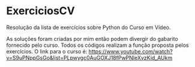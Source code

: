 # ExerciciosCV
Resolução da lista de exercícios sobre Python do Curso em Vídeo.

As soluções foram criadas por mim então podem divergir do gabarito fornecido pelo curso. Todos os códigos realizam a função proposta pelos exercícios.
O link para o curso é: 
https://www.youtube.com/watch?v=S9uPNppGsGo&list=PLpwygc0AuGOXJ18fPwPNIeXvzKid_AUkm 
